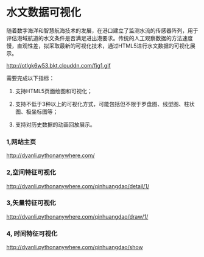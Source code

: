
# 水文数据可视化

随着数字海洋和智慧航海技术的发展，在港口建立了监测水流的传感器阵列，用于评估港域航道的水文条件是否满足进出港要求。传统的人工观察数据的方法速度慢，直观性差，拟采取最新的可视化技术，通过HTML5进行水文数据的可视化展示。

http://otlgk6w53.bkt.clouddn.com/fig1.gif

需要完成以下指标：
1. 支持HTML5页面绘图和可视化；

2. 支持不低于3种以上的可视化方式，可能包括但不限于罗盘图、线型图、柱状图、极坐标图等；

3. 支持对历史数据的动画回放展示。

### 1,网站主页
http://dyanli.pythonanywhere.com/

### 2,空间特征可视化
http://dyanli.pythonanywhere.com/qinhuangdao/detail/1/

### 3,矢量特征可视化
http://dyanli.pythonanywhere.com/qinhuangdao/draw/1/

### 4, 时间特征可视化
http://dyanli.pythonanywhere.com/qinhuangdao/show
